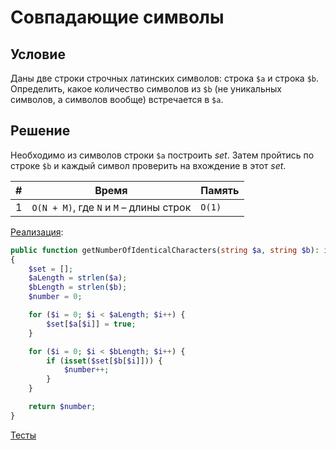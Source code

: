 # Совпадающие символы

## Условие

Даны две строки строчных латинских символов: строка `$a` и строка `$b`. Определить, какое количество символов из `$b` (не уникальных символов, а символов вообще) встречается в `$a`.

## Решение

Необходимо из символов строки `$a` построить *set*. Затем пройтись по строке `$b`  и каждый символ проверить на вхождение в этот *set*.

| #    | Время                                   | Память |
| ---- | --------------------------------------- | ------ |
| 1    | `O(N + M)`, где `N` и `M` – длины строк | `O(1)` |

[Реализация](Solution.php):

```php
public function getNumberOfIdenticalCharacters(string $a, string $b): int
{
    $set = [];
    $aLength = strlen($a);
    $bLength = strlen($b);
    $number = 0;

    for ($i = 0; $i < $aLength; $i++) {
        $set[$a[$i]] = true;
    }

    for ($i = 0; $i < $bLength; $i++) {
        if (isset($set[$b[$i]])) {
            $number++;
        }
    }

    return $number;
}
```

[Тесты](./../../tests/IdenticalCharacters/SolutionTest.php)

